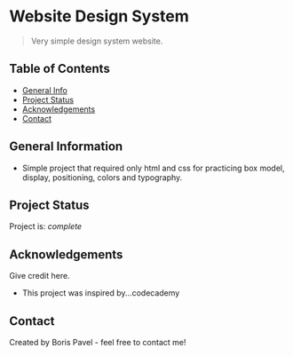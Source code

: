 # Website Design System

> Very simple design system website.

## Table of Contents

- [General Info](#general-information)
- [Project Status](#project-status)
- [Acknowledgements](#acknowledgements)
- [Contact](#contact)

## General Information

- Simple project that required only html and css for practicing box model, display, positioning, colors and typography.

## Project Status

Project is: _complete_

## Acknowledgements

Give credit here.

- This project was inspired by...codecademy

## Contact

Created by Boris Pavel - feel free to contact me!
